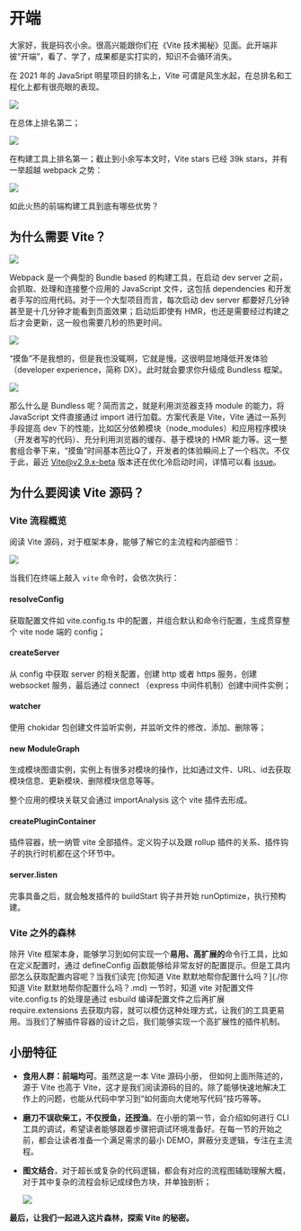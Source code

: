 # 开端

大家好，我是码农小余。很高兴能跟你们在《Vite 技术揭秘》见面。此开端非彼“开端”，看了、学了，成果都是实打实的，知识不会循环消失。

在 2021 年的 JavaSript 明星项目的排名上，Vite 可谓是风生水起，在总排名和工程化上都有很亮眼的表现。

![](./img/starting/most-popular-projects.png)

在总体上排名第二；

![](./img/starting/build-tools.png)

在构建工具上排名第一；截止到小余写本文时，Vite stars 已经 39k stars，并有一举超越 webpack 之势：

![](./img/starting/stars-stat.png)



如此火热的前端构建工具到底有哪些优势？

## 为什么需要 Vite？

![](./img/starting/bundler.png)

Webpack 是一个典型的 Bundle based 的构建工具，在启动 dev server 之前，会抓取、处理和连接整个应用的 JavaScript 文件，这包括 dependencies 和开发者手写的应用代码。对于一个大型项目而言，每次启动 dev server 都要好几分钟甚至是十几分钟才能看到页面效果；启动后即使有 HMR，也还是需要经过构建之后才会更新，这一般也需要几秒的热更时间。

![](./img/starting/catch-fish.jpeg)

“摸鱼”不是我想的，但是我也没辄啊，它就是慢。这很明显地降低开发体验（developer experience，简称 DX）。此时就会要求你升级成 Bundless 框架。

![](./img/starting/esm.png)

那么什么是 Bundless 呢？简而言之，就是利用浏览器支持 module 的能力，将 JavaScript 文件直接通过 import 进行加载。方案代表是 Vite，Vite 通过一系列手段提高 dev 下的性能，比如区分依赖模块（node_modules）和应用程序模块（开发者写的代码）、充分利用浏览器的缓存、基于模块的 HMR 能力等。这一整套组合拳下来，“摸鱼”时间基本芭比Q了，开发者的体验瞬间上了一个档次。不仅于此，最近 Vite@v2.9.x-beta 版本还在优化冷启动时间，详情可以看 [issue](https://github.com/vitejs/vite/pull/6758)。

## 为什么要阅读 Vite 源码？

### Vite 流程概览

阅读 Vite 源码，对于框架本身，能够了解它的主流程和内部细节：

![](./img/starting/staring-overview.png)

当我们在终端上敲入 `vite` 命令时，会依次执行：

#### resolveConfig

获取配置文件如 vite.config.ts 中的配置，并组合默认和命令行配置，生成贯穿整个 vite node 端的 config；

#### createServer

从 config 中获取 server 的相关配置，创建 http 或者 https 服务，创建 websocket 服务，最后通过 connect （express 中间件机制）创建中间件实例；

#### watcher

使用 chokidar 包创建文件监听实例，并监听文件的修改、添加、删除等；

#### new ModuleGraph

生成模块图谱实例，实例上有很多对模块的操作，比如通过文件、URL、id去获取模块信息、更新模块、删除模块信息等等。

整个应用的模块关联又会通过 importAnalysis 这个 vite 插件去形成。

#### createPluginContainer

插件容器，统一纳管 vite 全部插件。定义钩子以及跟 rollup 插件的关系、插件钩子的执行时机都在这个环节中。

#### server.listen

完事具备之后，就会触发插件的 buildStart 钩子并开始 runOptimize，执行预构建。

### Vite 之外的森林

除开 Vite 框架本身，能够学习到如何实现一个**易用、高扩展的**命令行工具，比如在定义配置时，通过 defineConfig 函数能够给非常友好的配置提示。但是工具内部怎么获取配置内容呢？当我们读完 [你知道 Vite 默默地帮你配置什么吗？](./你知道 Vite 默默地帮你配置什么吗？.md) 一节时，知道 vite 对配置文件 vite.config.ts 的处理是通过 esbuild 编译配置文件之后再扩展 require.extensions 去获取内容，就可以模仿这种处理方式，让我们的工具更易用。当我们了解插件容器的设计之后，我们能够实现一个高扩展性的插件机制。

## 小册特征

- **食用人群：前端均可**。虽然这是一本 Vite 源码小册， 但如何上面所陈述的，源于 Vite 也高于 Vite，这才是我们阅读源码的目的。除了能够快速地解决工作上的问题，也能从代码中学习到“如何面向大佬地写代码”技巧等等。

- **磨刀不误砍柴工，不仅授鱼，还授渔**。在小册的第一节，会介绍如何进行 CLI 工具的调试，希望读者能够跟着步骤把调试环境准备好。在每一节的开始之前，都会让读者准备一个满足需求的最小 DEMO，屏蔽分支逻辑，专注在主流程。

- **图文结合**，对于超长或复杂的代码逻辑，都会有对应的流程图辅助理解大概，对于其中复杂的流程会标记成绿色方块，并单独剖析；

  ![](./img/starting/much-graph.png)



**最后，让我们一起进入这片森林，探索 Vite 的秘密。**







​	
